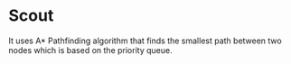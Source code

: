 # Scout
It uses A* Pathfinding algorithm that finds the smallest path between two nodes which is based on the priority queue.


